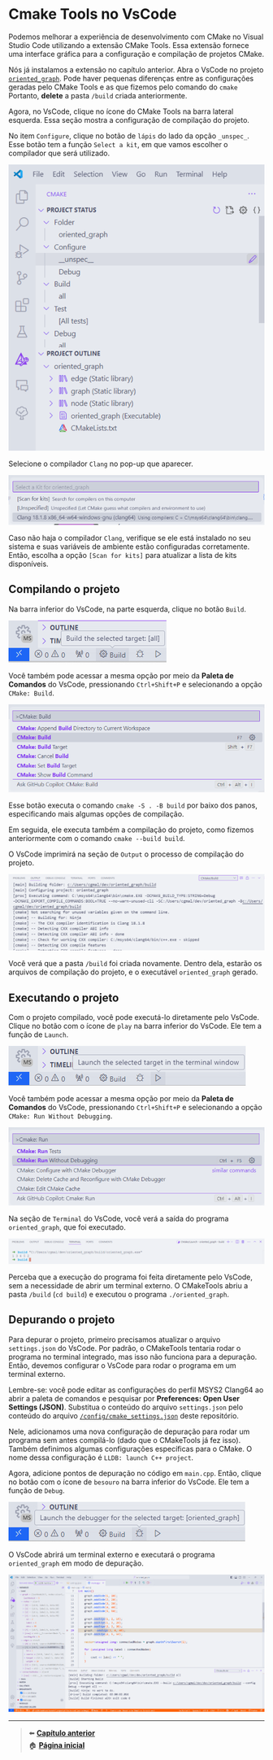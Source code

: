 # Cmake Tools no VsCode

Podemos melhorar a experiência de desenvolvimento com CMake no Visual Studio Code utilizando a extensão CMake Tools.
Essa extensão fornece uma interface gráfica para a configuração e compilação de projetos CMake.

Nós já instalamos a extensão no capítulo anterior.
Abra o VsCode no projeto [`oriented_graph`](/code/oriented_graph/).
Pode haver pequenas diferenças entre as configurações geradas pelo CMake Tools e as que fizemos pelo comando do `cmake`
Portanto, **delete** a pasta `/build` criada anteriormente.

Agora, no VsCode, clique no ícone do CMake Tools na barra lateral esquerda.
Essa seção mostra a configuração de compilação do projeto.

No item `Configure`, clique no botão de `lápis` do lado da opção `_unspec_`.
Esse botão tem a função `Select a kit`, em que vamos escolher o compilador que será utilizado.

![Barra lateral do Visual Studio Code, em que se encontra a seção CMake Tools, com a opção de configurar o projeto.](cmake_tools_configure.png)

Selecione o compilador `Clang` no pop-up que aparecer.

![Pop-up do Visual Studio Code, em que é solicitado escolher um kit de compilação.](/img/selecting_compiling_kit.png)

Caso não haja o compilador `Clang`, verifique se ele está instalado no seu sistema e suas variáveis de ambiente estão configuradas corretamente.
Então, escolha a opção `[Scan for kits]` para atualizar a lista de kits disponíveis.

## Compilando o projeto

Na barra inferior do VsCode, na parte esquerda, clique no botão `Build`.

![Parte inferior esquerda do VsCode, em que se encontram os botões de ação do CMakeTools, estando o de Build selecionado.](select_build.png)

Você também pode acessar a mesma opção por meio da **Paleta de Comandos** do VsCode, pressionando `Ctrl+Shift+P` e selecionando a opção `CMake: Build`.

![Paleta de Comandos do Visual Studio Code, em que se encontra a opção de Build do CMakeTools.](select_build_palette.png)

Esse botão executa o comando `cmake -S . -B build` por baixo dos panos, especificando mais algumas opções de compilação.

Em seguida, ele executa também a compilação do projeto, como fizemos anteriormente com o comando `cmake --build build`.

O VsCode imprimirá na seção de `Output` o processo de compilação do projeto.

![Seção Output do VsCode, em que se exibe a parte inicial da saída do script de compilação executado pelo CMakeTools.](output_build.png)

Você verá que a pasta `/build` foi criada novamente.
Dentro dela, estarão os arquivos de compilação do projeto, e o executável `oriented_graph` gerado.

## Executando o projeto

Com o projeto compilado, você pode executá-lo diretamente pelo VsCode.
Clique no botão com o ícone de `play` na barra inferior do VsCode.
Ele tem a função de `Launch`.

![Barra inferior do VsCode, em que se encontram os botões de ação do CMakeTools, estando o de Launch selecionado.](select_launch.png)

Você também pode acessar a mesma opção por meio da **Paleta de Comandos** do VsCode, pressionando `Ctrl+Shift+P` e selecionando a opção `CMake: Run Without Debugging`.

![Paleta de Comandos do Visual Studio Code, em que se encontra a opção de Run Without Debugging do CMakeTools.](select_launch_palette.png)

Na seção de `Terminal` do VsCode, você verá a saída do programa `oriented_graph`, que foi executado.

![Seção Terminal do VsCode, em que se exibe a saída do programa oriented_graph.](output_run.png)

Perceba que a execução do programa foi feita diretamente pelo VsCode, sem a necessidade de abrir um terminal externo.
O CMakeTools abriu a pasta `/build` (`cd build`) e executou o programa `./oriented_graph`.

## Depurando o projeto

Para depurar o projeto, primeiro precisamos atualizar o arquivo `settings.json` do VsCode.
Por padrão, o CMakeTools tentaria rodar o programa no terminal integrado, mas isso não funciona para a depuração.
Então, devemos configurar o VsCode para rodar o programa em um terminal externo.

Lembre-se: você pode editar as configurações do perfil MSYS2 Clang64 ao abrir a paleta de comandos e pesquisar por **Preferences: Open User Settings (JSON)**.
Substitua o conteúdo do arquivo `settings.json` pelo conteúdo do arquivo [`/config/cmake_settings.json`](/config/cmake_settings.json) deste repositório.

Nele, adicionamos uma nova configuração de depuração para rodar um programa sem antes compilá-lo (dado que o CMakeTools já fez isso).
Também definimos algumas configurações específicas para o CMake.
O nome dessa configuração é `LLDB: launch C++ project`.

Agora, adicione pontos de depuração no código em `main.cpp`.
Então, clique no botão com o ícone de `besouro` na barra inferior do VsCode.
Ele tem a função de `Debug`.

![Barra inferior do VsCode, em que se encontram os botões de ação do CMakeTools, estando o de Debug selecionado.](select_debug.png)

O VsCode abrirá um terminal externo e executará o programa `oriented_graph` em modo de depuração.

![Visualização de depuração sendo feita no Visual Studio Code.](debugging_cmake_in_vscode.png)

---

> ⬅️ [**Capítulo anterior**](/chapters/cmake/text.md)\
> 🏠 [**Página inicial**](/README.md)

